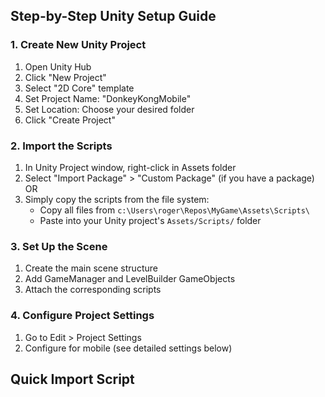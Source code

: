 ## Step-by-Step Unity Setup Guide

### 1. Create New Unity Project
1. Open Unity Hub
2. Click "New Project"
3. Select "2D Core" template
4. Set Project Name: "DonkeyKongMobile"
5. Set Location: Choose your desired folder
6. Click "Create Project"

### 2. Import the Scripts
1. In Unity Project window, right-click in Assets folder
2. Select "Import Package" > "Custom Package" (if you have a package)
   OR
3. Simply copy the scripts from the file system:
   - Copy all files from `c:\Users\roger\Repos\MyGame\Assets\Scripts\`
   - Paste into your Unity project's `Assets/Scripts/` folder

### 3. Set Up the Scene
1. Create the main scene structure
2. Add GameManager and LevelBuilder GameObjects
3. Attach the corresponding scripts

### 4. Configure Project Settings
1. Go to Edit > Project Settings
2. Configure for mobile (see detailed settings below)

## Quick Import Script
